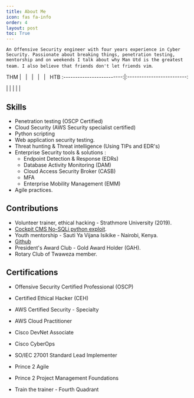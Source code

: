 ```yaml
---
title: About Me
icon: fas fa-info
order: 4
layout: post
toc: True
---
```


`An Offensive Security engineer with four years experience in Cyber Security. Passionate about breaking things, penetration testing, mentorship and on weekends I talk about why Man Utd is the greatest team. I also believe that friends don't let friends vim`.

THM |  &nbsp; | &nbsp; | &nbsp; | &nbsp; |  &nbsp; HTB
:-------------------------:|:-------------------------:
<script src="https://tryhackme.com/badge/197653"></script>  | | | | | <script src="https://www.hackthebox.eu/badge/398112"></script>

## Skills
- Penetration testing (OSCP Certified)
- Cloud Security (AWS Security specialist certified)
- Python scripting
- Web application security testing.
- Threat hunting & Threat intelligence (Using TIPs and EDR's)
- Enterprise Security tools & solutions :
    - Endpoint Detection & Response (EDRs)
    - Database Activity Monitoring (DAM)
    - Cloud Access Security Broker (CASB)
    - MFA
    - Enterprise Mobility Management (EMM)
- Agile practices.

## Contributions

- Volunteer trainer, ethical hacking - Strathmore University (2019).
- [Cockpit CMS No-SQLi python exploit](https://github.com/w33vils/CVE-2020-35847_CVE-2020-35848).
- Youth mentorship - Sauti Ya Vijana Isikike - Nairobi, Kenya.
- [Github](https://github.com/w33vils)
- President's Award Club - Gold Award Holder (GAH).
- Rotary Club of Twaweza member.

## Certifications

- Offensive Security Certified Professional (OSCP)

- Certified Ethical Hacker (CEH)

- AWS Certified Security - Specialty

- AWS Cloud Practitioner

- Cisco DevNet Associate

- Cisco CyberOps

- SO/IEC 27001 Standard Lead Implementer

- Prince 2 Agile

- Prince 2 Project Management Foundations

- Train the trainer - Fourth Quadrant






